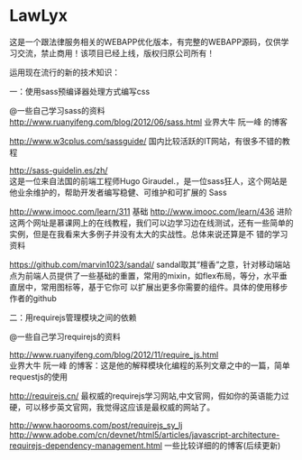 # LawLyx
这是一个跟法律服务相关的WEBAPP优化版本，有完整的WEBAPP源码，仅供学习交流，禁止商用！该项目已经上线，版权归原公司所有！

运用现在流行的新的技术知识：

一：使用sass预编译器处理方式编写css

  @一些自己学习sass的资料
   http://www.ruanyifeng.com/blog/2012/06/sass.html
   业界大牛 阮一峰 的博客
   
   http://www.w3cplus.com/sassguide/
   国内比较活跃的IT网站，有很多不错的教程
   
   http://sass-guidelin.es/zh/   
   这是一位来自法国的前端工程师Hugo Giraudel.，是一位sass狂人，这个网站是他业余维护的，帮助开发者编写稳健、可维护和可扩展的 Sass


  http://www.imooc.com/learn/311  基础
  http://www.imooc.com/learn/436  进阶
  这两个网址是慕课网上的在线教程，我们可以边学习边在线测试，还有一些简单的实例，但是在我看来大多例子并没有太大的实战性。总体来说还算是不   错的学习资料
  
  https://github.com/marvin1023/sandal/
  sandal取其“檀香”之意，针对移动端站点为前端人员提供了一些基础的重置，常用的mixin，如flex布局，等分，水平垂直居中，常用图标等，基于它你可   以扩展出更多你需要的组件。具体的使用移步作者的github
  
  
二：用requirejs管理模块之间的依赖

 @一些自己学习requirejs的资料
 
http://www.ruanyifeng.com/blog/2012/11/require_js.html  
业界大牛 阮一峰 的博客：这是他的解释模块化编程的系列文章之中的一篇，简单requestjs的使用

http://requirejs.cn/
最权威的requirejs学习网站,中文官网，假如你的英语能力过硬，可以移步英文官网，我觉得这应该是最权威的网站了。


http://www.haorooms.com/post/requirejs_sy_lj
http://www.adobe.com/cn/devnet/html5/articles/javascript-architecture-requirejs-dependency-management.html
一些比较详细的的博客(后续更新)

